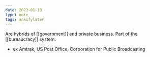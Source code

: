 ```yaml
---
date: 2023-01-10
type: note
tags: ankifylater
---
```


Are hybrids of [[government]] and private business. Part of the [[bureaucracy]] system.
- ex Amtrak, US Post Office, Corporation for Public Broadcasting
